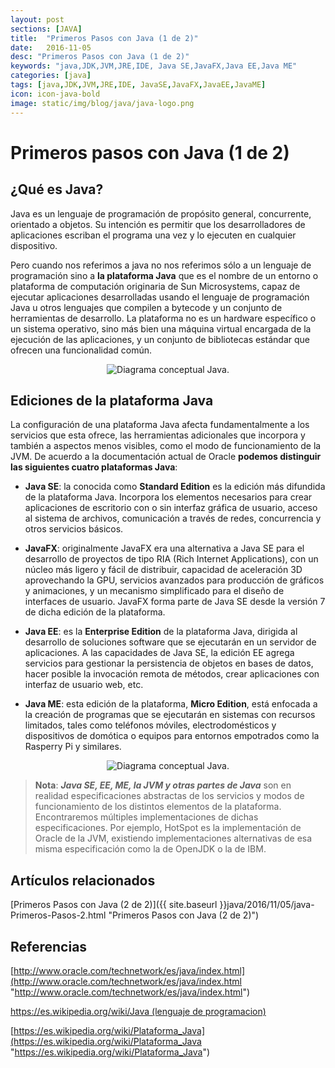 ```yaml
---
layout: post
sections: [JAVA]
title:  "Primeros Pasos con Java (1 de 2)"
date:   2016-11-05
desc: "Primeros Pasos con Java (1 de 2)"
keywords: "java,JDK,JVM,JRE,IDE, Java SE,JavaFX,Java EE,Java ME"
categories: [java]
tags: [java,JDK,JVM,JRE,IDE, JavaSE,JavaFX,JavaEE,JavaME]
icon: icon-java-bold
image: static/img/blog/java/java-logo.png
---
```


# Primeros pasos con Java (1 de 2)

## ¿Qué es Java? ##

Java es un lenguaje de programación de propósito general, concurrente, orientado a objetos. Su intención es permitir que los desarrolladores de aplicaciones escriban el programa una vez y lo ejecuten en cualquier dispositivo.

Pero cuando nos referimos a java no nos referimos sólo a un lenguaje de programación sino a **la plataforma Java** que es el nombre de un entorno o plataforma de computación originaria de Sun Microsystems, capaz de ejecutar aplicaciones desarrolladas usando el lenguaje de programación Java u otros lenguajes que compilen a bytecode y un conjunto de herramientas de desarrollo. La plataforma no es un hardware específico o un sistema operativo, sino más bien una máquina virtual encargada de la ejecución de las aplicaciones, y un conjunto de bibliotecas estándar que ofrecen una funcionalidad común.

<div style="text-align: center;margin: 1em;">
	<img src="{{ site.baseurl }}static/img/blog/java/diagrama-conceptual-java.png" class="img-thumbnail" alt="Diagrama conceptual Java."/>
</div>

## Ediciones de la plataforma Java ##

La configuración de una plataforma Java afecta fundamentalmente a los servicios que esta ofrece, las herramientas adicionales que incorpora y también a aspectos menos visibles, como el modo de funcionamiento de la JVM. De acuerdo a la documentación actual de Oracle **podemos distinguir las siguientes cuatro plataformas Java**:

<!--more-->

- **Java SE**: la conocida como **Standard Edition** es la edición más difundida de la plataforma Java. Incorpora los elementos necesarios para crear aplicaciones de escritorio con o sin interfaz gráfica de usuario, acceso al sistema de archivos, comunicación a través de redes, concurrencia y otros servicios básicos.

- **JavaFX**: originalmente JavaFX era una alternativa a Java SE para el desarrollo de proyectos de tipo RIA (Rich Internet Applications), con un núcleo más ligero y fácil de distribuir, capacidad de aceleración 3D aprovechando la GPU, servicios avanzados para producción de gráficos y animaciones, y un mecanismo simplificado para el diseño de interfaces de usuario. JavaFX forma parte de Java SE desde la versión 7 de dicha edición de la plataforma.

- **Java EE**: es la **Enterprise Edition** de la plataforma Java, dirigida al desarrollo de soluciones software que se ejecutarán en un servidor de aplicaciones. A las capacidades de Java SE, la edición EE agrega servicios para gestionar la persistencia de objetos en bases de datos, hacer posible la invocación remota de métodos, crear aplicaciones con interfaz de usuario web, etc.

- **Java ME**: esta edición de la plataforma, **Micro Edition**, está enfocada a la creación de programas que se ejecutarán en sistemas con recursos limitados, tales como teléfonos móviles, electrodomésticos y dispositivos de domótica o equipos para entornos empotrados como la Rasperry Pi y similares.

<div style="text-align: center;margin: 1em;">
	<img src="{{ site.baseurl }}static/img/blog/java/ediciones_java.png" class="img-thumbnail" alt="Diagrama conceptual Java."/>
</div>

> **Nota**: ***Java SE, EE, ME, la JVM y otras partes de Java*** son en realidad especificaciones abstractas de los servicios y modos de funcionamiento de los distintos elementos de la plataforma. Encontraremos múltiples implementaciones de dichas especificaciones. Por ejemplo, HotSpot es la implementación de Oracle de la JVM, existiendo implementaciones alternativas de esa misma especificación como la de OpenJDK o la de IBM.

## Artículos relacionados ##

[Primeros Pasos con Java (2 de 2)]({{ site.baseurl }}java/2016/11/05/java-Primeros-Pasos-2.html "Primeros Pasos con Java (2 de 2)")

## Referencias ##

[http://www.oracle.com/technetwork/es/java/index.html](http://www.oracle.com/technetwork/es/java/index.html "http://www.oracle.com/technetwork/es/java/index.html")

[https://es.wikipedia.org/wiki/Java (lenguaje de programacion)](https://es.wikipedia.org/wiki/Java_(lenguaje_de_programaci%C3%B3n) "https://es.wikipedia.org/wiki/Java_(lenguaje_de_programaci%C3%B3n)")

[https://es.wikipedia.org/wiki/Plataforma_Java](https://es.wikipedia.org/wiki/Plataforma_Java "https://es.wikipedia.org/wiki/Plataforma_Java")